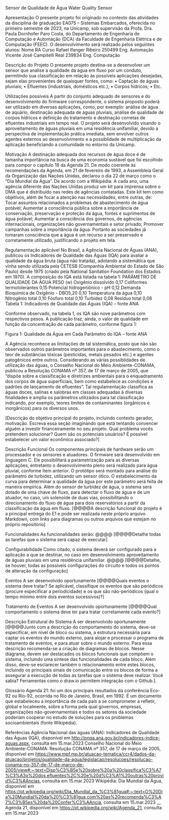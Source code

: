 Sensor de Qualidade de Água
Water Quality Sensor

Apresentação
O presente projeto foi originado no contexto das atividades da disciplina de graduação EA075 – Sistemas Embarcados, oferecida no primeiro semestre de 2023, na Unicamp, sob supervisão da Profa. Dra. Paula Dornhofer Paro Costa, do Departamento de Engenharia de Computação e Automação (DCA) da Faculdade de Engenharia Elétrica e de Computação (FEEC).
O desenvolvimento será realizado pelos seguintes alunos:
Nome	RA	Curso
Rafael Ifanger Ribeiro	250499	Eng. Automação
Vicente José Campitelli Real	239834	Eng. Computação

Descrição do Projeto
O presente projeto destina-se a desenvolver um sensor que analise a qualidade da água em fluxo por um conduto, permitindo sua classificação em relação às possíveis aplicações desejadas, sejam elas provenientes de quaisquer fontes, como:
•	Captação de águas pluviais;
•	Efluentes (industriais, domésticos etc.);
•	Corpos hídricos;
•	Etc.

Utilizações possíveis
A partir do conjunto adequado de sensores e do desenvolvimento do firmware correspondente, o sistema proposto poderá ser utilizado em diversas aplicações, como, por exemplo: análise de água de aquário, destinação adequada de águas pluviais, análise de qualidade de corpos hídricos e definição do tratamento e destinação corretas de efluentes industriais em tempo real.
O projeto será desenvolvido visando o aproveitamento de águas pluviais em uma residência unifamiliar, devido a perspectiva de implementação prática imediata, sem envolver outros agentes externos ao desenvolvimento e a possiblidade de multiplicação da aplicação beneficiando a comunidade no entorno da Unicamp.

Motivação
A destinação adequada dos recursos de água doce é de tamanha importância na busca de uma economia sustável que foi escolhido para compor o capítulo 18 da Agenda 21. De modo coerente às recomendações da Agenda, em 21 de fevereiro de 1993, a Assembleia Geral da Organização das Nações Unidas, declarou o dia 22 de março como o “Dia Mundial da Água”. De acordo com a Wikipédia:
A cada ano, uma agência diferente das Nações Unidas produz um kit para imprensa sobre o DMA que é distribuído nas redes de agências contatadas. Este kit tem como objetivos, além de focar a atenção nas necessidades, entre outras, de:
Tocar assuntos relacionados a problemas de abastecimento de água potável;
Aumentar a consciência pública sobre a importância de conservação, preservação e proteção da água, fontes e suprimentos de água potável;
Aumentar a consciência dos governos, de agências internacionais, organizações não governamentais e setor privado;
Promover campanhas sobre a importância da água.
Portanto as sociedades já tomaram consciência que a água é um recurso a ser preservado e corretamente utilizado, justificando o projeto em tela.

Regulamentação aplicável
No Brasil, a Agência Nacional de Águas (ANA), publicou os Indicadores de Qualidade das Águas (IQA) para avaliar a qualidade da água bruta (água não tratada), adotando a sistemática que vinha sendo utilizada pela CETESB (Companhia Ambiental do Estado de São Paulo) desde 1975 (criado pela National Sanitation Foundation dos Estados em 1970). A composição do IQA está listada na tabela 1:
PARÂMETRO DE QUALIDADE DA ÁGUA	PESO (w)
Oxigênio dissolvido
0,17
Coliformes termotolerantes
0,15
Potencial hidrogeniônico - pH
0,12
Demanda Bioquímica de Oxigênio - DBO5,20
0,10
Temperatura da água
0,10
Nitrogênio total
0,10
Fósforo total
0,10
Turbidez
0,08
Resíduo total
0,08
Tabela 1: Indicadores de Qualidade das Águas (IQA) – fonte ANA

Conforme observado, na tabela 1, os IQA são nove parâmetros com respectivos pesos.
A publicação traz, ainda, o valor de qualidade em função da concentração de cada parâmetro, conforme figura 1:
 
Figura 1: Qualidade da Água em Cada Parâmetro do IQA – fonte ANA

A Agência reconhece as limitações de tal sistemática, posto que não são observados outros parâmetros importantes para o abastecimento, como o teor de substâncias tóxicas (pesticidas, metais pesados etc.) e agentes patogênicos entre outros.
Considerando as várias possiblidades de utilização das águas, o Conselho Nacional do Meio Ambiente-CONAMA, publicou a Resolução CONAMA nº 357, de 17 de março de 2005, que “dispõe sobre a classificação e diretrizes ambientais para o enquadramento dos corpos de água superficiais, bem como estabelece as condições e padrões de lançamento de efluentes”. Tal regulamentação classifica as águas doces, salinas e salobras em classes adequadas à diversas finalidades e amplia os parâmetros utilizados para tal classificação indicando, por exemplo, teores limites de contaminantes (orgânicos e inorgânicos) para os diversos usos.

[Descrição do objetivo principal do projeto, incluindo contexto gerador, motivação. Escreva essa seção imaginando que está tentando convencer alguém a investir financeiramente no seu projeto. Qual problema vocês pretendem solucionar? Quem são os potenciais usuários? É possível estabelecer um valor econômico associado?]

Descrição Funcional
Os componentes principais de hardware serão um processador e os sensores e atuadores.
O firmware será desenvolvido em linguagem C. Ele possibilitará a parametrização para as diversas aplicações, entretanto o desenvolvimento pleno será realizado para água pluvial, conforme item anterior.
O protótipo será montado para análise do parâmetro de turbidez, utilizando um sensor ótico. O estabelecimento da curva para determinar a qualidade da água por este parâmetro será feita de maneira empírica.
Além do sensor de turbidez de água, o sistema será dotado de uma chave de fluxo, para detectar o fluxo de água e de um atuador, no caso, um solenoíde de duas vias, possibilitando o direcionamento do fluxo de água para dois reservatórios a partir da classificação da água em fluxo. 
[@@@@A descrição funcional do projeto é a principal entrega do E1 e pode ser realizada neste próprio arquivo Markdown, com links para diagramas ou outros arquivos que estejam no próprio repositório]

Funcionalidades
As funcionalidades serão:  @@@@ 
[@@@@Detalhe todas as tarefas que o sistema será capaz de executar]

Configurabilidade
Como citado, o sistema deverá ser configurado para a aplicação a que se destinar, no caso em desenvolvimento aproveitamento de águas pluviais em uma residência unifamiliar. @@@@
[@@@@Detalhe, se houver, todas as possíveis configurações do circuito e todos os pontos de alteração da configuração]

Eventos
A ser desenvolvido oportunamente 
[@@@@Quais eventos o sistema deve tratar? Se aplicável, classifique os eventos que são periódicos (procure especificar a periodicidade) e os que são não-periódicos (qual o tempo mínimo entre dois eventos sucessivos)?]

Tratamento de Eventos
A ser desenvolvido oportunamente 
[@@@@Qual comportamento o sistema deve ter para tratar corretamente cada evento?]

Descrição Estrutural do Sistema
A ser desenvolvido oportunamente 
[@@@@Junto com a descrição do comportamento do sistema, deve-se especificar, em nível de bloco ou sistema, a estrutura necessária para captar os eventos do mundo externo, para alojar e processar o programa de tratamento de eventos, e para atuar sobre o mundo externo.
Para essa descrição recomenda-se a criação de diagramas de blocos. Nesse diagrama, devem ser destacados os blocos funcionais que compõem o sistema, incluindo uma síntese das funcionalidades de cada bloco. Além disso, deve-se esclarecer também o relacionamento entre estes blocos, incluindo os principais sinais de comunicação entre os blocos de forma a assegurar a execução de todas as tarefas que o sistema deve realizar.
Você sabia? Ferramentas como o draw.io permitem integração com o Github.].

Glossário
Agenda 21: foi um dos principais resultados da conferência Eco-92 ou Rio-92, ocorrida no Rio de Janeiro, Brasil, em 1992. É um documento que estabeleceu a importância de cada país a se comprometer a refletir, global e localmente, sobre a forma pela qual governos, empresas, organizações não-governamentais e todos os setores da sociedade poderiam cooperar no estudo de soluções para os problemas socioambientais (fonte Wikipédia).

Referências
Agência Nacional das águas (ANA): Indicadores de Qualidade das Águas (IQA), disponível em http://pnqa.ana.gov.br/indicadores-indice-aguas.aspx, consulta em 15.mar.2023
Conselho Nacional do Meio Ambiente-CONAMA: Resolução CONAMA nº 357, de 17 de março de 2005, disponível em https://www.mpf.mp.br/atuacao-tematica/ccr4/dados-da-atuacao/projetos/qualidade-da-agua/legislacao/resolucoes/resolucao-conama-no-357-de-17-de-marco-de-2005/view#:~:text=Disp%C3%B5e%20sobre%20a%20classifica%C3%A7%C3%A3o%20dos,efluentes%2C%20e%20d%C3%A1%20outras%20provid%C3%AAncias, consulta em 15.mar.2023
Wikipédia: Dia Mundial da Água, disponível em https://pt.wikipedia.org/wiki/Dia_Mundial_da_%C3%81gua#:~:text=O%20Dia%20Mundial%20da%20%C3%81gua,com%20as%20recomenda%C3%A7%C3%B5es%20da%20Confer%C3%AAncia, consulta em 15.mar.2023
__ Agenda 21, disponível em https://pt.wikipedia.org/wiki/Agenda_21, consulta em 15.mar.2023
